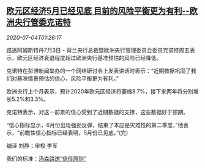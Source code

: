 <!--1593827700000-->
[欧元区经济5月已经见底 目前的风险平衡更为有利--欧洲央行管委克诺特](https://cn.reuters.com/article/health-coronavirus-ecb-knot-0704-idCNKBS24501G)
------

<div><i>2020-07-04T01:26:17</i></div><div class="StandardArticleBody_body"><p>路透阿姆斯特丹7月3日 - 荷兰央行总裁暨欧洲央行管理委员会委员克诺特周五表示，欧元区经济衰退程度超过欧洲央行基准预估的风险已经降低。 </p><p>克诺特在彭博新闻举办的一个网络研讨会上发表讲话时表示：“近期数据巩固了我们对基准情景预估的信心，风险平衡更为有利。” </p><p>欧洲央行上个月表示，预计2020年欧元区经济将萎缩8.7%，接下来两年将分别增长5.2%和3.3%。 </p><p>克诺特表示，对这一前景的信心受到了近期数据的支撑，这些数据好于预期。 </p><p>“信心指标显示，6月份出现强劲反弹，结束了本应是灾难性的第二季度，”他表示，“前瞻性信心指标已经表明，5月份已见底。”(完) </p><div class="Attribution_container"><div class="Attribution_attribution"><p class="Attribution_content">编译 刘静；审校 李军 </p></div></div><div class="StandardArticleBody_trustBadgeContainer"><span class="StandardArticleBody_trustBadgeTitle">我们的标准：</span><span class="trustBadgeUrl"><a href="https://www.thomsonreuters.cn/content/dam/openweb/documents/pdf/china/brochures/about-us-1.pdf">汤森路透“信任原则”</a></span></div></div>
